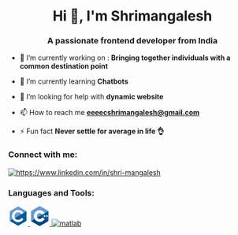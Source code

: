 <h1 align="center">Hi 👋, I'm Shrimangalesh</h1>
<h3 align="center">A passionate frontend developer from India</h3>

- 🔭 I’m currently working on : **Bringing together individuals with a common destination point**

- 🌱 I’m currently learning **Chatbots**

- 🤝 I’m looking for help with **dynamic website**

- 📫 How to reach me **eeeecshrimangalesh@gmail.com**

- ⚡ Fun fact **Never settle for average in life 👌**

<h3 align="left">Connect with me:</h3>
<p align="left">
<a href="https://www.linkedin.com/in/shri-mangalesh/" target="blank"><img align="center" src="https://raw.githubusercontent.com/rahuldkjain/github-profile-readme-generator/master/src/images/icons/Social/linked-in-alt.svg" alt="https://www.linkedin.com/in/shri-mangalesh" height="30" width="40" /></a>
</p>

<h3 align="left">Languages and Tools:</h3>
<p align="left"> <a href="https://www.cprogramming.com/" target="_blank" rel="noreferrer"> <img src="https://raw.githubusercontent.com/devicons/devicon/master/icons/c/c-original.svg" alt="c" width="40" height="40"/> </a> <a href="https://www.w3schools.com/cpp/" target="_blank" rel="noreferrer"> <img src="https://raw.githubusercontent.com/devicons/devicon/master/icons/cplusplus/cplusplus-original.svg" alt="cplusplus" width="40" height="40"/> </a> <a href="https://www.mathworks.com/" target="_blank" rel="noreferrer"> <img src="https://upload.wikimedia.org/wikipedia/commons/2/21/Matlab_Logo.png" alt="matlab" width="40" height="40"/> </a> </p>

